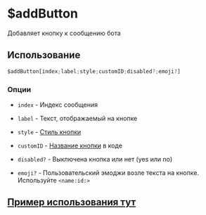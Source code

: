 # $addButton
Добавляет кнопку к сообщению бота
## Использование
```js
$addButton[index;label;style;customID;disabled?;emoji?]
```

### Опции
- `index` - Индекс сообщения

- `label` - Текст, отображаемый на кнопке

- `style` - [Стиль кнопки](https://github.com/Weredok/aoijs-ru-documentation/blob/main/introduction/interaction-commands.md#%D0%BA%D0%BD%D0%BE%D0%BF%D0%BA%D0%B8)

- `customID` - [Название кнопки](https://github.com/Weredok/aoijs-ru-documentation/blob/main/introduction/interaction-commands.md#%D0%BA%D0%BD%D0%BE%D0%BF%D0%BA%D0%B8) в коде

- `disabled?` - Выключена кнопка или нет (yes или no)

- `emoji?` - Пользовательский эмоджи возле текста на кнопке. Используйте `<name:id:>`

## [Пример использования тут](https://github.com/Weredok/aoijs-ru-documentation/blob/main/introduction/interaction-commands.md#%D0%BA%D0%BD%D0%BE%D0%BF%D0%BA%D0%B8)
